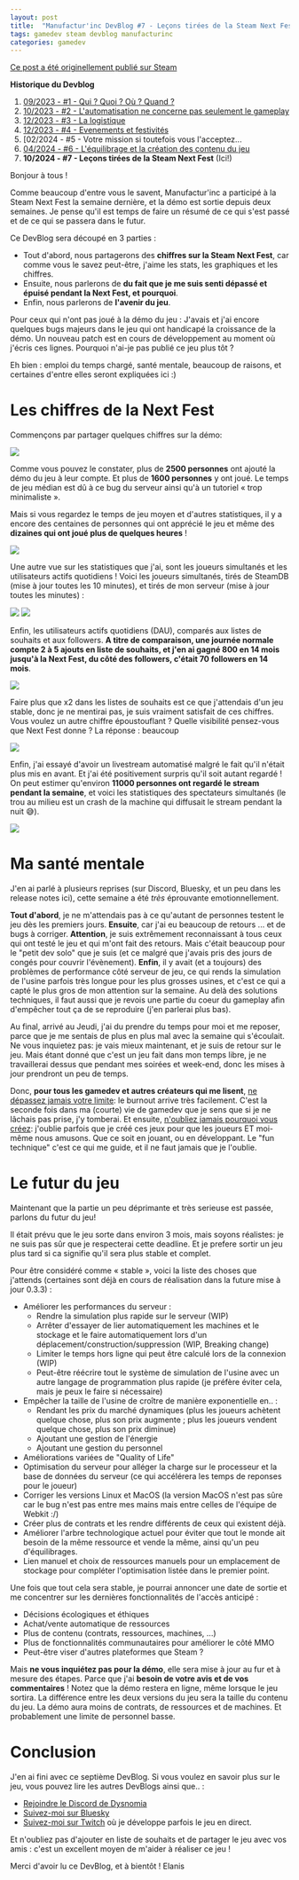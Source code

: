 ```yaml
---
layout: post
title:  "Manufactur'inc DevBlog #7 - Leçons tirées de la Steam Next Fest"
tags: gamedev steam devblog manufacturinc
categories: gamedev
---
```


[Ce post a été originellement publié sur Steam](https://store.steampowered.com/news/app/2146380/view/4529024222460953609)

**Historique du Devblog**
1. [09/2023 - #1 - Qui ? Quoi ? Où ? Quand ?](https://store.steampowered.com/news/app/2146380/view/7184986051960660929)
2. [10/2023 - #2 - L'automatisation ne concerne pas seulement le gameplay](https://store.steampowered.com/news/app/2146380/view/3737483611565199154)
3. [12/2023 - #3 - La logistique](https://store.steampowered.com/news/app/2146380/view/3883856311467351828)
4. [12/2023 - #4 - Evenements et festivités](https://store.steampowered.com/news/app/2146380/view/3883856311496283654)
5. [02/2024 - #5 - Votre mission si toutefois vous l'acceptez...[](https://store.steampowered.com/news/app/2146380/view/4160833394874745089)
6. [04/2024 - #6 - L'équilibrage et la création des contenu du jeu](https://store.steampowered.com/news/app/2146380/view/4194615462179930723)
7. **10/2024 - #7 - Leçons tirées de la Steam Next Fest**  (Ici!)

Bonjour à tous !

Comme beaucoup d'entre vous le savent, Manufactur'inc a participé à la Steam Next Fest la semaine dernière, et la démo est sortie depuis deux semaines.
Je pense qu'il est temps de faire un résumé de ce qui s'est passé et de ce qui se passera dans le futur.

Ce DevBlog sera découpé en 3 parties :
- Tout d'abord, nous partagerons des **chiffres sur la Steam Next Fest**, car comme vous le savez peut-être, j'aime les stats, les graphiques et les chiffres.
- Ensuite, nous parlerons de **du fait que je me suis senti dépassé et épuisé pendant la Next Fest, et pourquoi**.
- Enfin, nous parlerons de **l'avenir du jeu**.

Pour ceux qui n'ont pas joué à la démo du jeu : J'avais et j'ai encore quelques bugs majeurs dans le jeu qui ont handicapé la croissance de la démo. Un nouveau patch est en cours de développement au moment où j'écris ces lignes. Pourquoi n'ai-je pas publié ce jeu plus tôt ?

Eh bien : emploi du temps chargé, santé mentale, beaucoup de raisons, et certaines d'entre elles seront expliquées ici :)

# Les chiffres de la Next Fest

Commençons par partager quelques chiffres sur la démo:

![](/assets/img/2024-10-22_demo_global_figures.png)

Comme vous pouvez le constater, plus de **2500 personnes** ont ajouté la démo du jeu à leur compte. Et plus de **1600 personnes** y ont joué. Le temps de jeu médian est dû à ce bug du serveur ainsi qu'à un tutoriel « trop minimaliste ».

Mais si vous regardez le temps de jeu moyen et d'autres statistiques, il y a encore des centaines de personnes qui ont apprécié le jeu et même des **dizaines qui ont joué plus de quelques heures** !

![](/assets/img/2024-10-22_demo_playtime.png)

Une autre vue sur les statistiques que j'ai, sont les joueurs simultanés et les utilisateurs actifs quotidiens !
Voici les joueurs simultanés, tirés de SteamDB (mise à jour toutes les 10 minutes), et tirés de mon serveur (mise à jour toutes les minutes) :

![](/assets/img/2024-10-22_demo_steamdb_ccu.png)
![](/assets/img/2024-10-22_demo_grafana_ccu.png)

Enfin, les utilisateurs actifs quotidiens (DAU), comparés aux listes de souhaits et aux followers.
**A titre de comparaison, une journée normale compte 2 à 5 ajouts en liste de souhaits, et j'en ai gagné 800 en 14 mois jusqu'à la Next Fest, du côté des followers, c'était 70 followers en 14 mois**.

![](/assets/img/2024-10-22_demo_daily_stats.png)

Faire plus que x2 dans les listes de souhaits est ce que j'attendais d'un jeu stable, donc je ne mentirai pas, je suis vraiment satisfait de ces chiffres.
Vous voulez un autre chiffre époustouflant ? Quelle visibilité pensez-vous que Next Fest donne ? La réponse : beaucoup

![](/assets/img/2024-10-22_demo_impressions_visits.png)

Enfin, j'ai essayé d'avoir un livestream automatisé malgré le fait qu'il n'était plus mis en avant. Et j'ai été positivement surpris qu'il soit autant regardé !
On peut estimer qu'environ **11000 personnes ont regardé le stream pendant la semaine**, et voici les statistiques des spectateurs simultanés (le trou au milieu est un crash de la machine qui diffusait le stream pendant la nuit 😅).

![](/assets/img/2024-10-22_demo_livestream.png)

# Ma santé mentale

J'en ai parlé à plusieurs reprises (sur Discord, Bluesky, et un peu dans les release notes ici), cette semaine a été *très* éprouvante emotionnellement.

**Tout d'abord**, je ne m'attendais pas à ce qu'autant de personnes testent le jeu dès les premiers jours.
**Ensuite**, car j'ai eu beaucoup de retours ... et de bugs à corriger. **Attention**, je suis extrêmement reconnaissant à tous ceux qui ont testé le jeu et qui m'ont fait des retours. Mais c'était beaucoup pour le "petit dev solo" que je suis (et ce malgré que j'avais pris des jours de congés pour couvrir l'évènement).
**Enfin**, il y avait (et a toujours) des problèmes de performance côté serveur de jeu, ce qui rends la simulation de l'usine parfois très longue pour les plus grosses usines, et c'est ce qui a capté le plus gros de mon attention sur la semaine. Au delà des solutions techniques, il faut aussi que je revois une partie du coeur du gameplay afin d'empêcher tout ça de se reproduire (j'en parlerai plus bas).   

Au final, arrivé au Jeudi, j'ai du prendre du temps pour moi et me reposer, parce que je me sentais de plus en plus mal avec la semaine qui s'écoulait. Ne vous inquietez pas: je vais mieux maintenant, et je suis de retour sur le jeu. Mais étant donné que c'est un jeu fait dans mon temps libre, je ne travaillerai dessus que pendant mes soirées et week-end, donc les mises à jour prendront un peu de temps.

Donc, **pour tous les gamedev et autres créateurs qui me lisent**, <ins>ne dépassez jamais votre limite</ins>: le burnout arrive très facilement. C'est la seconde fois dans ma (courte) vie de gamedev que je sens que si je ne lâchais pas prise, j'y tomberai.
Et ensuite, <ins>n'oubliez jamais pourquoi vous créez</ins>: j'oublie parfois que je créé ces jeux pour que les joueurs ET moi-même nous amusons. Que ce soit en jouant, ou en développant. Le "fun technique" c'est ce qui me guide, et il ne faut jamais que je l'oublie.

# Le futur du jeu

Maintenant que la partie un peu déprimante et très serieuse est passée, parlons du futur du jeu!

Il était prévu que le jeu sorte dans environ 3 mois, mais soyons réalistes: je ne suis pas sûr que je respecterai cette deadline. Et je prefere sortir un jeu plus tard si ca signifie qu'il sera plus stable et complet.

Pour être considéré comme « stable », voici la liste des choses que j'attends (certaines sont déjà en cours de réalisation dans la future mise à jour 0.3.3) :
- Améliorer les performances du serveur :
	- Rendre la simulation plus rapide sur le serveur (WIP)
	- Arrêter d'essayer de lier automatiquement les machines et le stockage et le faire automatiquement lors d'un déplacement/construction/suppression (WIP, Breaking change) 
	- Limiter le temps hors ligne qui peut être calculé lors de la connexion (WIP)
	- Peut-être réécrire tout le système de simulation de l'usine avec un autre langage de programmation plus rapide (je préfère éviter cela, mais je peux le faire si nécessaire)
- Empêcher la taille de l'usine de croître de manière exponentielle en.. :
	- Rendant les prix du marché dynamiques (plus les joueurs achètent quelque chose, plus son prix augmente ; plus les joueurs vendent quelque chose, plus son prix diminue)
	- Ajoutant une gestion de l'énergie 
	- Ajoutant une gestion du personnel 
- Améliorations variées de "Quality of Life"
- Optimisation du serveur pour alléger la charge sur le processeur et la base de données du serveur (ce qui accélérera les temps de reponses pour le joueur)
- Corriger les versions Linux et MacOS (la version MacOS n'est pas sûre car le bug n'est pas entre mes mains mais entre celles de l'équipe de Webkit :/)
- Créer plus de contrats et les rendre différents de ceux qui existent déjà.
- Améliorer l'arbre technologique actuel pour éviter que tout le monde ait besoin de la même ressource et vende la même, ainsi qu'un peu d'équilibrages.
- Lien manuel et choix de ressources manuels pour un emplacement de stockage pour compléter l'optimisation listée dans le premier point.

Une fois que tout cela sera stable, je pourrai annoncer une date de sortie et me concentrer sur les dernières fonctionnalités de l'accès anticipé :
- Décisions écologiques et éthiques
- Achat/vente automatique de ressources
- Plus de contenu (contrats, ressources, machines, ...)
- Plus de fonctionnalités communautaires pour améliorer le côté MMO
- Peut-être viser d'autres plateformes que Steam ?

Mais **ne vous inquiétez pas pour la démo**, elle sera mise à jour au fur et à mesure des étapes. Parce que j'ai **besoin de votre avis et de vos commentaires** !
Notez que la démo restera en ligne, même lorsque le jeu sortira. La différence entre les deux versions du jeu sera la taille du contenu du jeu. La démo aura moins de contrats, de ressources et de machines. Et probablement une limite de personnel basse.

# Conclusion

J'en ai fini avec ce septième DevBlog. Si vous voulez en savoir plus sur le jeu, vous pouvez lire les autres DevBlogs ainsi que.. :
- [Rejoindre le Discord de Dysnomia](https://discord.com/invite/c8aARey)
- [Suivez-moi sur Bluesky](https://bsky.app/profile/elanis.eu)
- [Suivez-moi sur Twitch](https://www.twitch.tv/elanis42) où je développe parfois le jeu en direct.

Et n'oubliez pas d'ajouter en liste de souhaits et de partager le jeu avec vos amis : c'est un excellent moyen de m'aider à réaliser ce jeu !

Merci d'avoir lu ce DevBlog, et à bientôt !
Elanis
